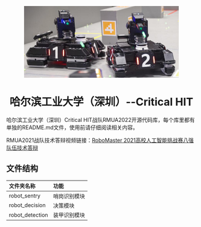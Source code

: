 <p align="center">
    <img src="assets/robot.jpg" alt="robot_img" width="410" height="190">
    <h1 align="center">哈尔滨工业大学（深圳）--Critical HIT</h1>
</p>

哈尔滨工业大学（深圳）Critical HIT战队RMUA2022开源代码库，每个库里都有单独的README.md文件，使用前请仔细阅读相关内容。

RMUA2021战队技术答辩视频链接：[RoboMaster 2021高校人工智能挑战赛八强队伍技术答辩](https://www.bilibili.com/video/BV1so4y1k7Qz)

## 文件结构
|文件夹名称|功能|
|:--|:--|
|robot_sentry|哨岗识别模块|
|robot_decision|决策模块|
|robot_detection|装甲识别模块|
